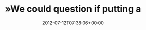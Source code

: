 ---
retweeted: false
source: <a href="http://twitter.com" rel="nofollow">Twitter Web Client</a>
entities:
  hashtags: []
  symbols: []
  user_mentions: []
  urls:
  - url: http://t.co/71fVcOH6
    expanded_url: http://kopfueber.wordpress.com/2012/07/11/richard-stallman-keynote-for-output-2012/
    display_url: kopfueber.wordpress.com/2012/07/11/ric…
    indices:
    - '112'
    - '132'
display_text_range:
- '0'
- '132'
favorite_count: '0'
id_str: '223320314510184448'
truncated: false
retweet_count: '0'
id: '223320314510184448'
possibly_sensitive: false
created_at: Thu Jul 12 07:38:06 +0000 2012
favorited: false
full_text: "»We could question if putting a photo of your friend on Facebook is really
  the right way to treat your friend.«"
lang: en
quote_url: http://kopfueber.wordpress.com/2012/07/11/richard-stallman-keynote-for-output-2012/
tags:
- pesos:twitter
date: '2012-07-12T07:38:06+00:00'
src: https://twitter.com/bascht/status/223320314510184448
original_url: https://twitter.com/bascht/status/223320314510184448
type: twitter_tweet
text: "»We could question if putting a photo of your friend on Facebook is really
  the right way to treat your friend.«"
title: "»We could question if putting a"

---